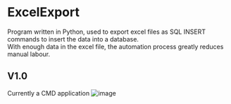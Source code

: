 # ExcelExport
Program written in Python, used to export excel files as SQL INSERT commands to insert the data into a database.  
With enough data in the excel file, the automation process greatly reduces manual labour.

## V1.0
Currently a CMD application
![image](https://user-images.githubusercontent.com/58745400/133308370-cce48889-03fb-47c1-a41f-2ce35aff614a.png)
